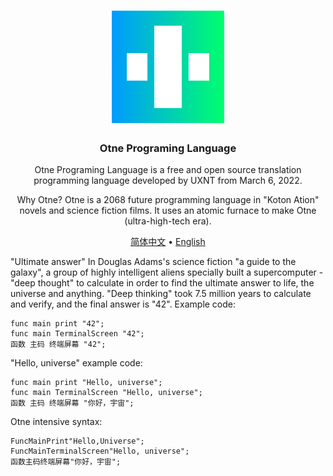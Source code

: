 

<div align="center">
<a href="#">
<h1><img src="otne.svg" alt="Logo" width="180" height="180"></h1>
</a>

### Otne Programing Language

Otne Programing Language is a free and open source translation programming language developed by UXNT from March 6, 2022.

Why Otne? Otne is a 2068 future programming language in "Koton Ation" novels and science fiction films. It uses an atomic furnace to make Otne (ultra-high-tech era).

[简体中文](README.md) • [English](README.en.md)  

</div>

"Ultimate answer"
In Douglas Adams's science fiction "a guide to the galaxy", a group of highly intelligent aliens specially built a supercomputer - "deep thought" to calculate in order to find the ultimate answer to life, the universe and anything. "Deep thinking" took 7.5 million years to calculate and verify, and the final answer is "42".
Example code:
```otne
func main print "42";
func main TerminalScreen "42";
函数 主码 终端屏幕 "42";
```

"Hello, universe" example code:
```otne
func main print "Hello, universe";
func main TerminalScreen "Hello, universe";
函数 主码 终端屏幕 "你好，宇宙";
```

Otne intensive syntax:
```otne
FuncMainPrint"Hello,Universe";
FuncMainTerminalScreen"Hello, universe";
函数主码终端屏幕"你好，宇宙";
```

